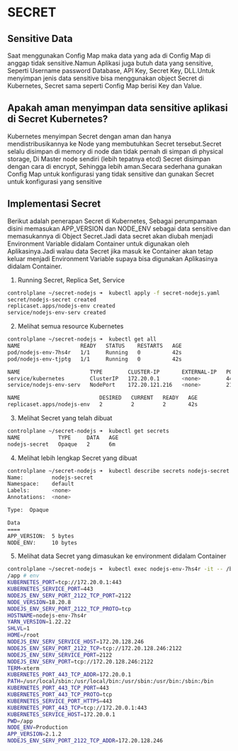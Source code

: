 # SECRET
## Sensitive Data
Saat menggunakan Config Map maka data yang ada di Config Map di anggap tidak sensitive.Namun Aplikasi juga butuh data yang sensitive, Seperti Username password Database, API Key, Secret Key, DLL.Untuk menyimpan jenis data sensitive bisa menggunakan object Secret di Kubernetes, Secret sama seperti Config Map berisi Key dan Value.

## Apakah aman menyimpan data sensitive aplikasi di Secret Kubernetes?
Kubernetes menyimpan Secret dengan aman dan hanya mendistribusikannya ke Node yang membutuhkan Secret tersebut.Secret selalu disimpan di memory di node dan tidak pernah di simpan di physical storage, Di Master node sendiri (lebih tepatnya etcd) Secret disimpan dengan cara di encrypt, Sehingga lebih aman.Secara sederhana gunakan Config Map untuk konfigurasi yang tidak sensitive dan gunakan Secret untuk konfigurasi yang sensitive

## Implementasi Secret
Berikut adalah penerapan Secret di Kubernetes, Sebagai perumpamaan disini memasukan APP_VERSION dan NODE_ENV sebagai data sensitive dan memasukannya di Object Secret.Jadi data secret akan diubah menjadi Environment Variable didalam Container untuk digunakan oleh Aplikasinya.Jadi walau data Secret jika masuk ke Container akan tetap keluar menjadi Environment Variable supaya bisa digunakan Aplikasinya didalam Container.

1. Running Secret, Replica Set, Service
```bash
controlplane ~/secret-nodejs ➜  kubectl apply -f secret-nodejs.yaml 
secret/nodejs-secret created
replicaset.apps/nodejs-env created
service/nodejs-env-serv created
```

2. Melihat semua resource Kubernetes
```bash
controlplane ~/secret-nodejs ➜  kubectl get all
NAME                   READY   STATUS    RESTARTS   AGE
pod/nodejs-env-7hs4r   1/1     Running   0          42s
pod/nodejs-env-tjptg   1/1     Running   0          42s

NAME                      TYPE        CLUSTER-IP       EXTERNAL-IP   PORT(S)          AGE
service/kubernetes        ClusterIP   172.20.0.1       <none>        443/TCP          76m
service/nodejs-env-serv   NodePort    172.20.121.216   <none>        2122:30003/TCP   42s

NAME                         DESIRED   CURRENT   READY   AGE
replicaset.apps/nodejs-env   2         2         2       42s
```

3. Melihat Secret yang telah dibuat
```bash
controlplane ~/secret-nodejs ➜  kubectl get secrets 
NAME            TYPE     DATA   AGE
nodejs-secret   Opaque   2      6m
```

4. Melihat lebih lengkap Secret yang dibuat
```bash
controlplane ~/secret-nodejs ➜  kubectl describe secrets nodejs-secret 
Name:         nodejs-secret
Namespace:    default
Labels:       <none>
Annotations:  <none>

Type:  Opaque

Data
====
APP_VERSION:  5 bytes
NODE_ENV:     10 bytes
```

5. Melihat data Secret yang dimasukan ke environment didalam Container
```bash
controlplane ~/secret-nodejs ➜  kubectl exec nodejs-env-7hs4r -it -- /bin/sh
/app # env
KUBERNETES_PORT=tcp://172.20.0.1:443
KUBERNETES_SERVICE_PORT=443
NODEJS_ENV_SERV_PORT_2122_TCP_PORT=2122
NODE_VERSION=18.20.8
NODEJS_ENV_SERV_PORT_2122_TCP_PROTO=tcp
HOSTNAME=nodejs-env-7hs4r
YARN_VERSION=1.22.22
SHLVL=1
HOME=/root
NODEJS_ENV_SERV_SERVICE_HOST=172.20.128.246
NODEJS_ENV_SERV_PORT_2122_TCP=tcp://172.20.128.246:2122
NODEJS_ENV_SERV_SERVICE_PORT=2122
NODEJS_ENV_SERV_PORT=tcp://172.20.128.246:2122
TERM=xterm
KUBERNETES_PORT_443_TCP_ADDR=172.20.0.1
PATH=/usr/local/sbin:/usr/local/bin:/usr/sbin:/usr/bin:/sbin:/bin
KUBERNETES_PORT_443_TCP_PORT=443
KUBERNETES_PORT_443_TCP_PROTO=tcp
KUBERNETES_SERVICE_PORT_HTTPS=443
KUBERNETES_PORT_443_TCP=tcp://172.20.0.1:443
KUBERNETES_SERVICE_HOST=172.20.0.1
PWD=/app
NODE_ENV=Production
APP_VERSION=2.1.2
NODEJS_ENV_SERV_PORT_2122_TCP_ADDR=172.20.128.246
```